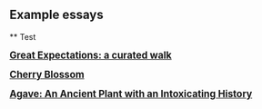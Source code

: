 ## Example essays

** Test

**<big>[Great Expectations: a curated walk](examples/dickens.md)</big>**

**<big>[Cherry Blossom](/cherries)</big>**

**<big>[Agave: An Ancient Plant with an Intoxicating History](examples/agave.md)</big>**
<!--stackedit_data:
eyJoaXN0b3J5IjpbLTExMzc0MTIyN119
-->
